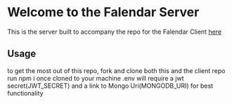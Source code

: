 # Welcome to the Falendar Server

This is the server built to accompany the repo for the Falendar Client
[here](https://github.com/EllieLissner/Collab-MERN-Client)

## Usage
to get the most out of this repo, fork and clone both this and the client repo
run npm i once cloned to your machine
.env will require a jwt secret(JWT_SECRET) and a link to Mongo Uri(MONGODB_URI) for best functionality
